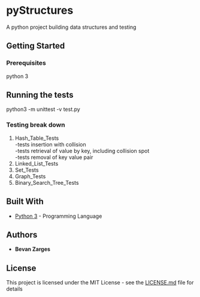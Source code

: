 # pyStructures

A python project building data structures and testing


## Getting Started



### Prerequisites

python 3 

## Running the tests

python3 -m unittest -v test.py 

### Testing break down

1. Hash_Table_Tests\
  -tests insertion with collision\
  -tests retrieval of value by key, including collision spot\
  -tests removal of key value pair
2. Linked_List_Tests
3. Set_Tests
4. Graph_Tests
5. Binary_Search_Tree_Tests


## Built With
* [Python 3](https://www.python.org/) - Programming Language

## Authors

* **Bevan Zarges**

## License

This project is licensed under the MIT License - see the [LICENSE.md](LICENSE.md) file for details
